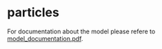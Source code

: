# particles
For documentation about the model please refere to [model_documentation.pdf](https://github.com/aschoefl/particles/blob/master/model_documentation.pdf).
